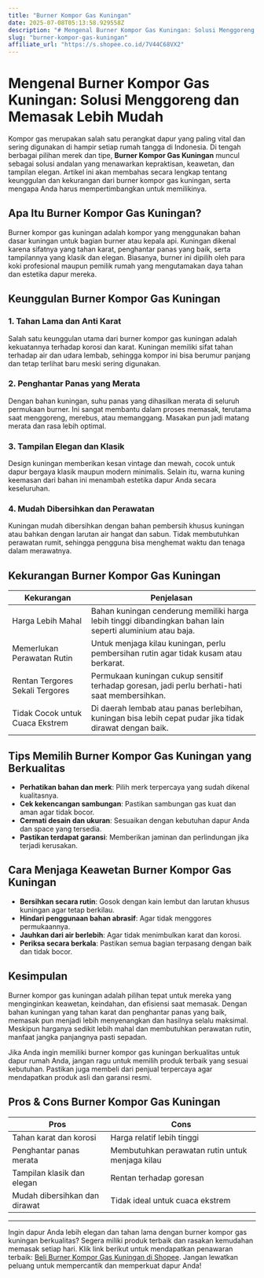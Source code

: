 ```yaml
---
title: "Burner Kompor Gas Kuningan"
date: 2025-07-08T05:13:58.929558Z
description: "# Mengenal Burner Kompor Gas Kuningan: Solusi Menggoreng dan Memasak Lebih Mudah..."
slug: "burner-kompor-gas-kuningan"
affiliate_url: "https://s.shopee.co.id/7V44C68VX2"
---
```

# Mengenal Burner Kompor Gas Kuningan: Solusi Menggoreng dan Memasak Lebih Mudah

Kompor gas merupakan salah satu perangkat dapur yang paling vital dan sering digunakan di hampir setiap rumah tangga di Indonesia. Di tengah berbagai pilihan merek dan tipe, **Burner Kompor Gas Kuningan** muncul sebagai solusi andalan yang menawarkan kepraktisan, keawetan, dan tampilan elegan. Artikel ini akan membahas secara lengkap tentang keunggulan dan kekurangan dari burner kompor gas kuningan, serta mengapa Anda harus mempertimbangkan untuk memilikinya.

## Apa Itu Burner Kompor Gas Kuningan?

Burner kompor gas kuningan adalah kompor yang menggunakan bahan dasar kuningan untuk bagian burner atau kepala api. Kuningan dikenal karena sifatnya yang tahan karat, penghantar panas yang baik, serta tampilannya yang klasik dan elegan. Biasanya, burner ini dipilih oleh para koki profesional maupun pemilik rumah yang mengutamakan daya tahan dan estetika dapur mereka.

## Keunggulan Burner Kompor Gas Kuningan

### 1. Tahan Lama dan Anti Karat

Salah satu keunggulan utama dari burner kompor gas kuningan adalah kekuatannya terhadap korosi dan karat. Kuningan memiliki sifat tahan terhadap air dan udara lembab, sehingga kompor ini bisa berumur panjang dan tetap terlihat baru meski sering digunakan.

### 2. Penghantar Panas yang Merata

Dengan bahan kuningan, suhu panas yang dihasilkan merata di seluruh permukaan burner. Ini sangat membantu dalam proses memasak, terutama saat menggoreng, merebus, atau memanggang. Masakan pun jadi matang merata dan rasa lebih optimal.

### 3. Tampilan Elegan dan Klasik

Design kuningan memberikan kesan vintage dan mewah, cocok untuk dapur bergaya klasik maupun modern minimalis. Selain itu, warna kuning keemasan dari bahan ini menambah estetika dapur Anda secara keseluruhan.

### 4. Mudah Dibersihkan dan Perawatan

Kuningan mudah dibersihkan dengan bahan pembersih khusus kuningan atau bahkan dengan larutan air hangat dan sabun. Tidak membutuhkan perawatan rumit, sehingga pengguna bisa menghemat waktu dan tenaga dalam merawatnya.

## Kekurangan Burner Kompor Gas Kuningan

| **Kekurangan**                     | **Penjelasan**                                               |
|-------------------------------------|--------------------------------------------------------------|
| Harga Lebih Mahal                 | Bahan kuningan cenderung memiliki harga lebih tinggi dibandingkan bahan lain seperti aluminium atau baja. |
| Memerlukan Perawatan Rutin        | Untuk menjaga kilau kuningan, perlu pembersihan rutin agar tidak kusam atau berkarat. |
| Rentan Tergores Sekali Tergores   | Permukaan kuningan cukup sensitif terhadap goresan, jadi perlu berhati-hati saat membersihkan. |
| Tidak Cocok untuk Cuaca Ekstrem | Di daerah lembab atau panas berlebihan, kuningan bisa lebih cepat pudar jika tidak dirawat dengan baik. |

## Tips Memilih Burner Kompor Gas Kuningan yang Berkualitas

- **Perhatikan bahan dan merk**: Pilih merk terpercaya yang sudah dikenal kualitasnya.
- **Cek kekencangan sambungan**: Pastikan sambungan gas kuat dan aman agar tidak bocor.
- **Cermati desain dan ukuran**: Sesuaikan dengan kebutuhan dapur Anda dan space yang tersedia.
- **Pastikan terdapat garansi**: Memberikan jaminan dan perlindungan jika terjadi kerusakan.

## Cara Menjaga Keawetan Burner Kompor Gas Kuningan

- **Bersihkan secara rutin**: Gosok dengan kain lembut dan larutan khusus kuningan agar tetap berkilau.
- **Hindari penggunaan bahan abrasif**: Agar tidak menggores permukaannya.
- **Jauhkan dari air berlebih**: Agar tidak menimbulkan karat dan korosi.
- **Periksa secara berkala**: Pastikan semua bagian terpasang dengan baik dan tidak bocor.

## Kesimpulan

Burner kompor gas kuningan adalah pilihan tepat untuk mereka yang menginginkan keawetan, keindahan, dan efisiensi saat memasak. Dengan bahan kuningan yang tahan karat dan penghantar panas yang baik, memasak pun menjadi lebih menyenangkan dan hasilnya selalu maksimal. Meskipun harganya sedikit lebih mahal dan membutuhkan perawatan rutin, manfaat jangka panjangnya pasti sepadan.

Jika Anda ingin memiliki burner kompor gas kuningan berkualitas untuk dapur rumah Anda, jangan ragu untuk memilih produk terbaik yang sesuai kebutuhan. Pastikan juga membeli dari penjual terpercaya agar mendapatkan produk asli dan garansi resmi.

## Pros & Cons Burner Kompor Gas Kuningan

| **Pros**                               | **Cons**                                               |
|----------------------------------------|--------------------------------------------------------|
| Tahan karat dan korosi               | Harga relatif lebih tinggi                            |
| Penghantar panas merata               | Membutuhkan perawatan rutin untuk menjaga kilau   |
| Tampilan klasik dan elegan           | Rentan terhadap goresan                                |
| Mudah dibersihkan dan dirawat        | Tidak ideal untuk cuaca ekstrem                      |

---

Ingin dapur Anda lebih elegan dan tahan lama dengan burner kompor gas kuningan berkualitas? Segera miliki produk terbaik dan rasakan kemudahan memasak setiap hari. Klik link berikut untuk mendapatkan penawaran terbaik: [Beli Burner Kompor Gas Kuningan di Shopee](https://s.shopee.co.id/7V44C68VX2). Jangan lewatkan peluang untuk mempercantik dan memperkuat dapur Anda!